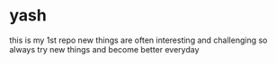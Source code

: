 # yash
this is my 1st repo
new things are often interesting and challenging so always try new things and become better everyday
